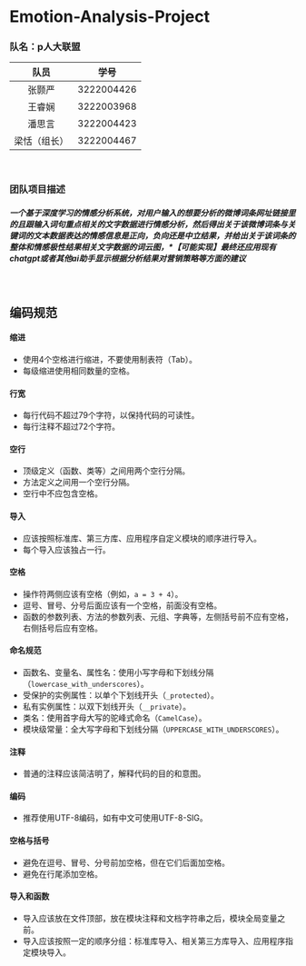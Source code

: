 # Emotion-Analysis-Project

### 队名：p人大联盟

|队员|学号|
| :----: | :----: |
|张颢严|3222004426|
|王睿娴|3222003968|
|潘思言|3222004423|
|梁恬（组长）|3222004467|

<br>

### 团队项目描述
##### 一个基于深度学习的情感分析系统，对用户输入的想要分析的微博词条网址链接里的且跟输入词句重点相关的文字数据进行情感分析，然后得出关于该微博词条与关键词的文本数据表达的情感信息是正向，负向还是中立结果，并给出关于该词条的整体和情感极性结果相关文字数据的词云图，*【可能实现】最终还应用现有chatgpt或者其他ai助手显示根据分析结果对营销策略等方面的建议

<br>

## 编码规范

#### 缩进
- 使用4个空格进行缩进，不要使用制表符（Tab）。
- 每级缩进使用相同数量的空格。

#### 行宽
- 每行代码不超过79个字符，以保持代码的可读性。
- 每行注释不超过72个字符。

#### 空行
- 顶级定义（函数、类等）之间用两个空行分隔。
- 方法定义之间用一个空行分隔。
- 空行中不应包含空格。

#### 导入
- 应该按照标准库、第三方库、应用程序自定义模块的顺序进行导入。
- 每个导入应该独占一行。

#### 空格
- 操作符两侧应该有空格（例如，`a = 3 + 4`）。
- 逗号、冒号、分号后面应该有一个空格，前面没有空格。
- 函数的参数列表、方法的参数列表、元组、字典等，左侧括号前不应有空格，右侧括号后应有空格。

#### 命名规范
- 函数名、变量名、属性名：使用小写字母和下划线分隔（`lowercase_with_underscores`）。
- 受保护的实例属性：以单个下划线开头（`_protected`）。
- 私有实例属性：以双下划线开头（`__private`）。
- 类名：使用首字母大写的驼峰式命名（`CamelCase`）。
- 模块级常量：全大写字母和下划线分隔（`UPPERCASE_WITH_UNDERSCORES`）。

#### 注释
- 普通的注释应该简洁明了，解释代码的目的和意图。

#### 编码
- 推荐使用UTF-8编码，如有中文可使用UTF-8-SIG。

#### 空格与括号
- 避免在逗号、冒号、分号前加空格，但在它们后面加空格。
- 避免在行尾添加空格。

#### 导入和函数
- 导入应该放在文件顶部，放在模块注释和文档字符串之后，模块全局变量之前。
- 导入应该按照一定的顺序分组：标准库导入、相关第三方库导入、应用程序指定模块导入。
